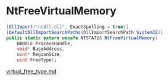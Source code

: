 # NtFreeVirtualMemory

```csharp
[DllImport("ntdll.dll", ExactSpelling = true)]
[DefaultDllImportSearchPaths(DllImportSearchPath.System32)]
public static extern unsafe NTSTATUS NtFreeVirtualMemory(
    HANDLE ProcessHandle,
    void* BaseAddress,
    uint* RegionSize,
    uint FreeType);
```

[virtual\_free\_type.md](../memory/virtual\_free\_type.md "mention")
